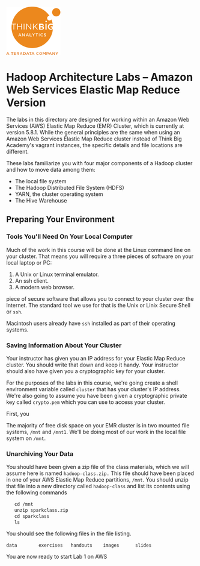 ![](../../../images/ThinkBig_logo_ORANGE-RGB_tiny.png)
# Hadoop Architecture Labs – Amazon Web Services Elastic Map Reduce Version

The labs in this directory are designed for working within an Amazon Web Services (AWS) Elastic Map Reduce (EMR) Cluster, which is currently at version 5.8.1. While the general principles are the same when using an Amazon Web Services Elastic Map Reduce cluster instead of Think Big Academy's vagrant instances, the specific details and file locations are different.

These labs familiarize you with four major components of a Hadoop cluster and how to move data among them:

* The local file system
* The Hadoop Distributed File System (HDFS)
* YARN, the cluster operating system
* The Hive Warehouse

## Preparing Your Environment

### Tools You'll Need On Your Local Computer
Much of the work in this course will be done at the Linux command line on your cluster. That means you will require a three pieces of software on your local laptop or PC:

1. A Unix or Linux terminal emulator. 
2. An ssh client.
3. A modern web browser.

 piece of secure software that allows you to connect to your cluster over the Internet. The standard tool we use for that is the Unix or Linix Secure Shell or `ssh`.

Macintosh users already have `ssh` installed as part of their operating systems. 

### Saving Information About Your Cluster

Your instructor has given you an IP address for your Elastic Map Reduce cluster. You should write that down and keep it handy. Your instructor should also have given you a cryptographic key for your cluster.

For the purposes of the labs in this course, we're going create a shell environment variable called `cluster` that has your cluster's IP address. We're also going to assume you have been given a cryptographic private key called `crypto.pem` which you can use to access your cluster.

First, you

The majority of free disk space on your EMR cluster is in two mounted file systems, `/mnt` and `/mnt1`. We'll be doing most of our work in the local file system on `/mnt`.

### Unarchiving Your Data
You should have been given a zip file of the class materials, which we will assume here is named `hadoop-class.zip.` This file should have been placed in one of your AWS Elastic Map Reduce partitions, `/mnt`. You should unzip that file into a new directory called `hadoop-class` and list its contents using the following commands

```
   cd /mnt
   unzip sparkclass.zip
   cd sparkclass
   ls
```
You should see the following files in the file listing.

```
data		exercises	handouts	images		slides
```

You are now ready to start Lab 1 on AWS

